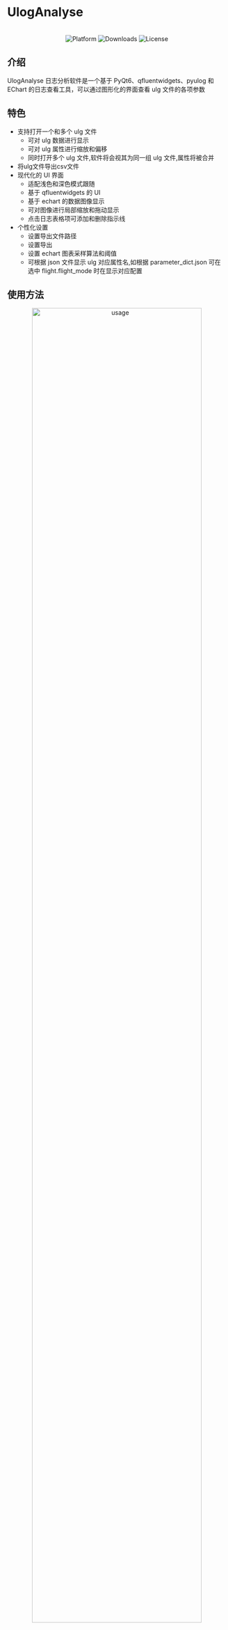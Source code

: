 <p align="center">
    <h1>UlogAnalyse</h1>
    <br>
    <div align="center">
        <img src="https://img.shields.io/badge/platform-Windows%20%7C%20Linux-1082C3" alt="Platform">
        <img src="https://img.shields.io/github/downloads/nichijoux/UlogAnalyse/total?color=1082C3" alt="Downloads">
        <img src="https://img.shields.io/github/license/nichijoux/UlogAnalyse?color=1082C3" alt="License">
    </div>
</p>

## 介绍

UlogAnalyse 日志分析软件是一个基于 PyQt6、qfluentwidgets、pyulog 和 EChart 的日志查看工具，可以通过图形化的界面查看 ulg 文件的各项参数

## 特色

- 支持打开一个和多个 ulg 文件
  - 可对 ulg 数据进行显示
  - 可对 ulg 属性进行缩放和偏移
  - 同时打开多个 ulg 文件,软件将会视其为同一组 ulg 文件,属性将被合并
- 将ulg文件导出csv文件
- 现代化的 UI 界面
  - 适配浅色和深色模式跟随
  - 基于 qfluentwidgets 的 UI
  - 基于 echart 的数据图像显示
  - 可对图像进行局部缩放和拖动显示
  - 点击日志表格项可添加和删除指示线
- 个性化设置
  - 设置导出文件路径
  - 设置导出
  - 设置 echart 图表采样算法和阈值
  - 可根据 json 文件显示 ulg 对应属性名,如根据 parameter_dict.json 可在选中 flight.flight_mode 时在显示对应配置

## 使用方法

<p align="center">
    <img src="images/usage.gif" width=88% alt="usage">
</p>

1. 点击打开日志按钮，选择一个或一组 ulg 文件
2. 点击左侧属性列表，选择日志所拥有的属性
3. 可对属性值进行缩放
4. 查看右边图表

## 反馈

如需要更多功能支持，请在 Issues 中提出，酌情添加

如遇到程序错误，请在 Issues 中详细描述，并告知所用操作系统（Windows 11 or macOS 14.2）

## 致谢

[[pyulog]](https://github.com/PX4/pyulog) ulog 日志解析的 python 库

[[Ghost-Downloader-3]](https://github.com/XiaoYouChR/Ghost-Downloader-3/tree/main) 参考了其部分实现代码

[[bangumi-renamer]](https://github.com/nuthx/bangumi-renamer) 参考了其部分代码和构建脚本

## 免责

本项目代码仅供学习交流，不得用于商业用途，若侵权请联系
